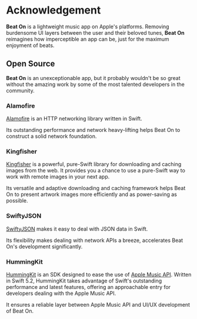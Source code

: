 # Acknowledgement
**Beat On** is a lightweight music app on Apple's platforms. Removing burdensome UI layers between the user and their beloved tunes, **Beat On** reimagines how imperceptible an app can be, just for the maximum enjoyment of beats.

## Open Source

**Beat On** is an unexceptionable app, but it probably wouldn't be so great without the amazing work by some of the most talented developers in the community.

### Alamofire
[Alamofire](https://github.com/Alamofire/Alamofire) is an HTTP networking library written in Swift. 

Its outstanding performance and network heavy-lifting helps Beat On to construct a solid network foundation.

### Kingfisher
[Kingfisher](https://github.com/onevcat/Kingfisher) is a powerful, pure-Swift library for downloading and caching images from the web. It provides you a chance to use a pure-Swift way to work with remote images in your next app.

Its versatile and adaptive downloading and caching framework helps Beat On to present artwork images more efficiently and as power-saving as possible.

### SwiftyJSON
[SwiftyJSON](https://github.com/SwiftyJSON/SwiftyJSON) makes it easy to deal with JSON data in Swift.

Its flexibility makes dealing with network APIs a breeze, accelerates Beat On's development significantly.

### HummingKit
[HummingKit](https://github.com/TonyTang2001/HummingKit) is an SDK designed to ease the use of [Apple Music API](https://developer.apple.com/documentation/applemusicapi). Written in Swift 5.2, HummingKit takes advantage of Swift's outstanding performance and latest features, offering an approachable entry for developers dealing with the Apple Music API.

It ensures a reliable layer between Apple Music API and UI/UX development of Beat On. 

